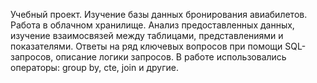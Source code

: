 Учебный проект. Изучение базы данных бронирования авиабилетов. Работа в облачном хранилище. Анализ предоставленных данных, изучение взаимосвязей между таблицами, представлениями и показателями. Ответы на ряд ключевых вопросов при помощи SQL-запросов, описание логики запросов. В работе использовались операторы: group by, cte, join и другие.

